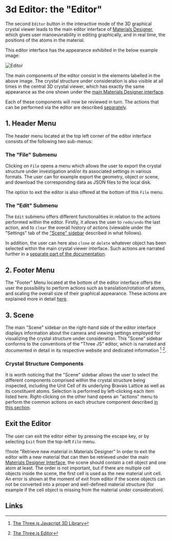 # 3d Editor: the "Editor" 

The second `Editor` button <i class="zmdi zmdi-border-color zmdi-hc-border"></i> in the interactive mode of the 3D graphical crystal viewer leads to the main editor interface of [Materials Designer](../overview.md), which gives user manoeuvrability in editing graphically, and in real time, the positions of the atoms in the material.

This editor interface has the appearance exhibited in the below example image:

![Editor](../../images/materials-designer/editor.png "Editor")

The main components of the editor consist in the elements labelled in the above image. The crystal structure under consideration is also visible at all times in the central 3D crystal viewer, which has exactly the same appearance as the one shown under the [main Materials Designer interface](../3d-editor.md). 

Each of these components will now be reviewed in turn. The actions that can be performed via the editor are described [separately](editor-actions/overview.md).

## 1. Header Menu

The header menu located at the top left corner of the editor interface consists of the following two sub-menus:

### The "File" Submenu

Clicking on `File` opens a menu which allows the user to export the crystal structure under investigation and/or its associated settings in various formats. The user can for example export the geometry, object or scene, and download the corresponding data as JSON files to the local disk.

The option to exit the editor is also offered at the bottom of this `File` menu.

### The "Edit" Submenu

The `Edit` submenu offers different functionalities in relation to the actions performed within the editor. Firstly, it allows the user to `redo/undo` the last action, and to `clear` the overall history of actions (viewable under the "Settings" tab of the ["Scene" sidebar](#3.-scene) described in what follows). 

In addition, the user can here also `clone` or `delete` whatever object has been selected within the main crystal viewer interface. Such actions are narrated further in a [separate part of the documentation](editor-actions/overview.md).

## 2. Footer Menu

The "Footer" Menu located at the bottom of the editor interface offers the user the possibility to perform actions such as translation/rotation of atoms, and scaling the overall size of their graphical appearance. These actions are explained more in detail [here](editor-actions/overview.md).

## 3. Scene

The main "Scene" sidebar on the right-hand side of the editor interface displays information about the camera and viewing settings employed for visualizing the crystal structure under consideration. This "Scene" sidebar conforms to the conventions of the "Three JS" editor, which is narrated and documented in detail in its respective website and dedicated information [^1] [^2].

### Crystal Structure Components

It is worth noticing that the "Scene" sidebar allows the user to select the different components comprised within the crystal structure being inspected, including the Unit Cell of its underlying Bravais Lattice as well as its constituent atoms. Selection is performed by left-clicking each item listed here. Right-clicking on the other hand opens an "actions" menu to perform the common actions on each structure component described [in this section](editor-actions/overview.md).

## Exit the Editor

The user can exit the editor either by pressing the escape key, or by selecting `Exit` from the top-left `File` menu.

!!!note "Retrieve new material in Materials Designer"
    In order to exit the editor with a new material that can then be retrieved under the main [Materials Designer Interface](../overview.md), the scene should contain a cell object and one atom at least. The order is not important, but if there are multiple cell objects inside the scene, the first cell is used as the new material unit cell. An error is shown at the moment of exit from editor if the scene objects can not be converted into a proper and well-defined material structure (for example if the cell object is missing from the material under consideration). 

## Links

[^1]: [The Three.js Javacript 3D Library](https://threejs.org)

[^2]: [The Three.js Editor](https://threejs.org/editor)
